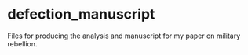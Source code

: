 # defection_manuscript

Files for producing the analysis and manuscript for my paper on military rebellion.